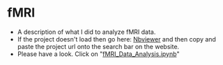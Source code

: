 # fMRI
- A description of what I did to analyze fMRI data. 
- If the project doesn't load then go here: [Nbviewer](https://nbviewer.jupyter.org/) and then copy and paste the project url onto the search bar on the website.
- Please have a look. Click on "[fMRI_Data_Analysis.ipynb](https://github.com/npinak/fMRI/blob/main/fMRI_Data_Analysis.ipynb)"

